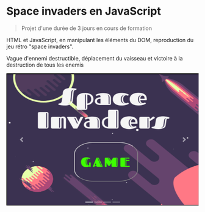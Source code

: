 # Space invaders en JavaScript

>Projet d'une durée de 3 jours en cours de formation

HTML et JavaScript, en manipulant les éléments du DOM, reproduction du jeu rétro "space invaders".

Vague d'ennemi destructible, déplacement du vaisseau et victoire à la destruction de tous les enemis


![alt text](https://raw.githubusercontent.com/JauneLoke/Space-Invaders/master/SpaceInvaders.png) 

